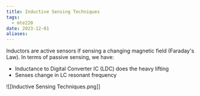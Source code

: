 ```yaml
---
title: Inductive Sensing Techniques
tags:
  - mte220
date: 2023-12-01
aliases:
---
```

Inductors are active sensors if sensing a changing magnetic field (Faraday's Law). In terms of passive sensing, we have:
- Inductance to Digital Converter IC (LDC) does the heavy lifting
- Senses change in LC resonant frequency

![[Inductive Sensing Techniques.png]]